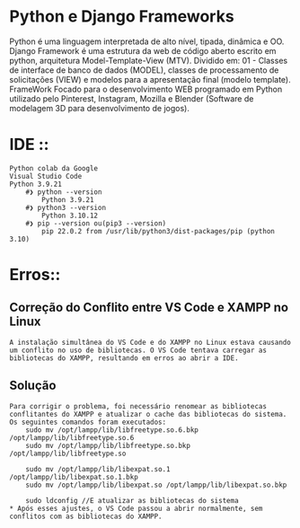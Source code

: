 # Python e Django Frameworks
Python é uma linguagem interpretada de alto nível, tipada, dinâmica e OO. Django Framework é uma estrutura da web de código aberto escrito em python, arquitetura Model-Template-View (MTV). Dividido em: 01 - Classes de interface de banco de dados (MODEL), classes de processamento de solicitações (VIEW) e modelos para a apresentação final (modelo template). FrameWork Focado para o desenvolvimento WEB programado em Python utilizado pelo Pinterest, Instagram, Mozilla e Blender (Software de modelagem 3D para desenvolvimento de jogos).

# IDE ::

    Python colab da Google
    Visual Studio Code
    Python 3.9.21
        #❯ python --version
            Python 3.9.21
        #❯ python3 --version
            Python 3.10.12
        #❯ pip --version ou(pip3 --version)
            pip 22.0.2 from /usr/lib/python3/dist-packages/pip (python 3.10)

# Erros::

## Correção do Conflito entre VS Code e XAMPP no Linux
    A instalação simultânea do VS Code e do XAMPP no Linux estava causando um conflito no uso de bibliotecas. O VS Code tentava carregar as bibliotecas do XAMPP, resultando em erros ao abrir a IDE.
## Solução
    Para corrigir o problema, foi necessário renomear as bibliotecas conflitantes do XAMPP e atualizar o cache das bibliotecas do sistema. Os seguintes comandos foram executados:
        sudo mv /opt/lampp/lib/libfreetype.so.6.bkp /opt/lampp/lib/libfreetype.so.6
        sudo mv /opt/lampp/lib/libfreetype.so.bkp /opt/lampp/lib/libfreetype.so

        sudo mv /opt/lampp/lib/libexpat.so.1 /opt/lampp/lib/libexpat.so.1.bkp
        sudo mv /opt/lampp/lib/libexpat.so /opt/lampp/lib/libexpat.so.bkp

        sudo ldconfig //E atualizar as bibliotecas do sistema
    * Após esses ajustes, o VS Code passou a abrir normalmente, sem conflitos com as bibliotecas do XAMPP.
